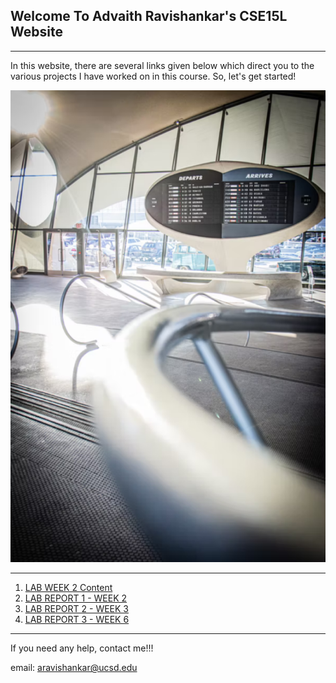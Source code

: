 ## Welcome To Advaith Ravishankar's CSE15L Website
***
In this website, there are several links given below which direct you to the various projects I have worked on in this course. So, let's get started!

![HomePageImage](./images/index/index_page.png)

***

1. [LAB WEEK 2 Content](https://advaithravishankar.github.io/cse15l-lab-reports/labs/lab-week-2.md.html)
2. [LAB REPORT 1 - WEEK 2](https://advaithravishankar.github.io/cse15l-lab-reports/pages/week-2-lab-report.html)
3. [LAB REPORT 2 - WEEK 3](https://advaithravishankar.github.io/cse15l-lab-reports/pages/lab_report_2.html)
4. [LAB REPORT 3 - WEEK 6](https://advaithravishankar.github.io/cse15l-lab-reports/pages/lab_report_3.html)

***

If you need any help, contact me!!!

email: aravishankar@ucsd.edu
